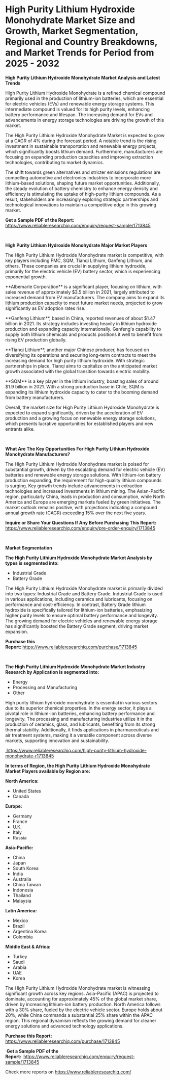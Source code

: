 <p><h1>High Purity Lithium Hydroxide Monohydrate Market Size and Growth, Market Segmentation, Regional and Country Breakdowns, and Market Trends for Period from 2025 -  2032</h1></p><p><strong>High Purity Lithium Hydroxide Monohydrate Market Analysis and Latest Trends</strong></p>
<p><p>High Purity Lithium Hydroxide Monohydrate is a refined chemical compound primarily used in the production of lithium-ion batteries, which are essential for electric vehicles (EVs) and renewable energy storage systems. This intermediate compound is valued for its high purity levels, enhancing battery performance and lifespan. The increasing demand for EVs and advancements in energy storage technologies are driving the growth of this market.</p><p>The High Purity Lithium Hydroxide Monohydrate Market is expected to grow at a CAGR of 4% during the forecast period. A notable trend is the rising investment in sustainable transportation and renewable energy projects, which significantly boosts lithium demand. Furthermore, manufacturers are focusing on expanding production capacities and improving extraction technologies, contributing to market dynamics. </p><p>The shift towards green alternatives and stricter emissions regulations are compelling automotive and electronics industries to incorporate more lithium-based solutions, shaping future market opportunities. Additionally, the steady evolution of battery chemistry to enhance energy density and efficiency is stimulating the uptake of high-purity lithium compounds. As a result, stakeholders are increasingly exploring strategic partnerships and technological innovations to maintain a competitive edge in this growing market.</p></p>
<p><strong>Get a Sample PDF of the Report:&nbsp;</strong> <a href="https://www.reliableresearchiq.com/enquiry/request-sample/1713845?utm_campaign=3177&utm_medium=2&utm_source=Github&utm_content=ia&utm_term=28032025&utm_id=high-purity-lithium-hydroxide-monohydrate">https://www.reliableresearchiq.com/enquiry/request-sample/1713845</a></p>
<p>&nbsp;</p>
<p><strong>High Purity Lithium Hydroxide Monohydrate Major Market Players</strong></p>
<p><p>The High Purity Lithium Hydroxide Monohydrate market is competitive, with key players including FMC, SQM, Tianqi Lithium, Ganfeng Lithium, and others. These companies are crucial in supplying lithium hydroxide, primarily for the electric vehicle (EV) battery sector, which is experiencing exponential growth.</p><p>**Albemarle Corporation** is a significant player, focusing on lithium, with sales revenue of approximately $3.5 billion in 2021, largely attributed to increased demand from EV manufacturers. The company aims to expand its lithium production capacity to meet future market needs, projected to grow significantly as EV adoption rates rise.</p><p>**Ganfeng Lithium**, based in China, reported revenues of about $1.47 billion in 2021. Its strategy includes investing heavily in lithium hydroxide production and expanding capacity internationally. Ganfeng's capability to supply both lithium chemicals and products positions it well to benefit from rising EV production globally.</p><p>**Tianqi Lithium**, another major Chinese producer, has focused on diversifying its operations and securing long-term contracts to meet the increasing demand for high purity lithium hydroxide. With strategic partnerships in place, Tianqi aims to capitalize on the anticipated market growth associated with the global transition towards electric mobility.</p><p>**SQM** is a key player in the lithium industry, boasting sales of around $1.9 billion in 2021. With a strong production base in Chile, SQM is expanding its lithium hydroxide capacity to cater to the booming demand from battery manufacturers.</p><p>Overall, the market size for High Purity Lithium Hydroxide Monohydrate is expected to expand significantly, driven by the acceleration of EV production and a growing focus on renewable energy storage solutions, which presents lucrative opportunities for established players and new entrants alike.</p></p>
<p>&nbsp;</p>
<p><strong>What Are The Key Opportunities For High Purity Lithium Hydroxide Monohydrate Manufacturers?</strong></p>
<p><p>The High Purity Lithium Hydroxide Monohydrate market is poised for substantial growth, driven by the escalating demand for electric vehicle (EV) batteries and renewable energy storage solutions. With lithium-ion battery production expanding, the requirement for high-quality lithium compounds is surging. Key growth trends include advancements in extraction technologies and increased investments in lithium mining. The Asian-Pacific region, particularly China, leads in production and consumption, while North America and Europe are emerging markets fueled by green initiatives. The market outlook remains positive, with projections indicating a compound annual growth rate (CAGR) exceeding 15% over the next five years.</p></p>
<p><strong>Inquire or Share Your Questions If Any Before Purchasing This Report:</strong> <a href="https://www.reliableresearchiq.com/enquiry/pre-order-enquiry/1713845?utm_campaign=3177&utm_medium=2&utm_source=Github&utm_content=ia&utm_term=28032025&utm_id=high-purity-lithium-hydroxide-monohydrate">https://www.reliableresearchiq.com/enquiry/pre-order-enquiry/1713845</a></p>
<p>&nbsp;</p>
<p><strong>Market Segmentation</strong></p>
<p><strong>The High Purity Lithium Hydroxide Monohydrate Market Analysis by types is segmented into:</strong></p>
<p><ul><li>Industrial Grade</li><li>Battery Grade</li></ul></p>
<p><p>The High Purity Lithium Hydroxide Monohydrate market is primarily divided into two types: Industrial Grade and Battery Grade. Industrial Grade is used in various applications, including ceramics and lubricants, focusing on performance and cost-efficiency. In contrast, Battery Grade lithium hydroxide is specifically tailored for lithium-ion batteries, emphasizing higher purity levels to ensure optimal battery performance and longevity. The growing demand for electric vehicles and renewable energy storage has significantly boosted the Battery Grade segment, driving market expansion.</p></p>
<p><strong>Purchase this Report:&nbsp;</strong><a href="https://www.reliableresearchiq.com/purchase/1713845?utm_campaign=3177&utm_medium=2&utm_source=Github&utm_content=ia&utm_term=28032025&utm_id=high-purity-lithium-hydroxide-monohydrate">https://www.reliableresearchiq.com/purchase/1713845</a></p>
<p>&nbsp;</p>
<p><strong>The High Purity Lithium Hydroxide Monohydrate Market Industry Research by Application is segmented into:</strong></p>
<p><ul><li>Energy</li><li>Processing and Manufacturing</li><li>Other</li></ul></p>
<p><p>High purity lithium hydroxide monohydrate is essential in various sectors due to its superior chemical properties. In the energy sector, it plays a pivotal role in lithium-ion batteries, enhancing battery performance and longevity. The processing and manufacturing industries utilize it in the production of ceramics, glass, and lubricants, benefiting from its strong thermal stability. Additionally, it finds applications in pharmaceuticals and air treatment systems, making it a versatile component across diverse markets, supporting innovation and sustainability.</p></p>
<p><a href="https://www.reliableresearchiq.com/high-purity-lithium-hydroxide-monohydrate-r1713845?utm_campaign=3177&utm_medium=2&utm_source=Github&utm_content=ia&utm_term=28032025&utm_id=high-purity-lithium-hydroxide-monohydrate">&nbsp;https://www.reliableresearchiq.com/high-purity-lithium-hydroxide-monohydrate-r1713845</a></p>
<p><strong>In terms of Region, the High Purity Lithium Hydroxide Monohydrate Market Players available by Region are:</strong></p>
<p>
    <p> <strong> North America: </strong>
        <ul>
            <li>United States</li>
            <li>Canada</li>
        </ul>
        </p> 
    <p> <strong> Europe: </strong>
        <ul>
            <li>Germany</li>
            <li>France</li>
            <li>U.K.</li>
            <li>Italy</li>
            <li>Russia</li>
        </ul>
        </p> 
    <p> <strong> Asia-Pacific: </strong>
        <ul>
            <li>China</li>
            <li>Japan</li>
            <li>South Korea</li>
            <li>India</li>
            <li>Australia</li>
            <li>China Taiwan</li>
            <li>Indonesia</li>
            <li>Thailand</li>
            <li>Malaysia</li>
        </ul>
        </p> 
    <p> <strong> Latin America: </strong>
        <ul>
            <li>Mexico</li>
            <li>Brazil</li>
            <li>Argentina Korea</li>
            <li>Colombia</li>
        </ul>
        </p> 
    <p> <strong> Middle East & Africa: </strong>
        <ul>
            <li>Turkey</li>
            <li>Saudi</li>
            <li>Arabia</li>
            <li>UAE</li>
            <li>Korea</li>
        </ul>
    </p>
    </p>
<p><p>The High Purity Lithium Hydroxide Monohydrate market is witnessing significant growth across key regions. Asia-Pacific (APAC) is projected to dominate, accounting for approximately 45% of the global market share, driven by increasing lithium-ion battery production. North America follows with a 30% share, fueled by the electric vehicle sector. Europe holds about 20%, while China commands a substantial 25% share within the APAC region. This regional dynamism reflects the growing demand for cleaner energy solutions and advanced technology applications.</p></p>
<p><strong>Purchase this Report: </strong><a href="https://www.reliableresearchiq.com/purchase/1713845?utm_campaign=3177&utm_medium=2&utm_source=Github&utm_content=ia&utm_term=28032025&utm_id=high-purity-lithium-hydroxide-monohydrate">https://www.reliableresearchiq.com/purchase/1713845</a></p>
<p>&nbsp;<strong>Get a Sample PDF of the Report:&nbsp;&nbsp;</strong><a href="https://www.reliableresearchiq.com/enquiry/request-sample/1713845?utm_campaign=3177&utm_medium=2&utm_source=Github&utm_content=ia&utm_term=28032025&utm_id=high-purity-lithium-hydroxide-monohydrate">https://www.reliableresearchiq.com/enquiry/request-sample/1713845</a></p>
<p><strong></strong></p>
<p>Check more reports on <a href="https://www.reliableresearchiq.com/?utm_campaign=3177&utm_medium=2&utm_source=Github&utm_content=ia&utm_term=28032025&utm_id=high-purity-lithium-hydroxide-monohydrate">https://www.reliableresearchiq.com/</a></p>